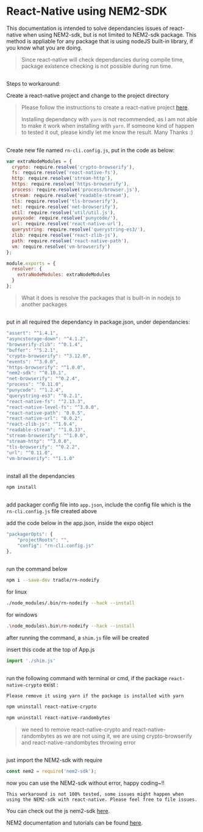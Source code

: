# React-Native using NEM2-SDK 

This documentation is intended to solve dependancies issues of react-native when using NEM2-sdk, but is not limited to NEM2-sdk package. This method is appliable for any package that is using nodeJS built-in library, if you know what you are doing.

>Since react-native will check dependancies during compile time, package existence checking is not possible during run time.
##
Steps to workaround:

Create a react-native project and change to the project directory

>Please follow the instructions to create a react-native project [here](https://facebook.github.io/react-native/docs/getting-started).
>
>Installing dependancy with `yarn` is not recommended, as I am not able to make it work when installing with `yarn`. If someone kind of happen to tested it out, please kindly let me know the result. Many Thanks :)
##
Create new file named `rn-cli.config.js`, put in the code as below:

```javascript
var extraNodeModules = {
  crypto: require.resolve('crypto-browserify'),
  fs: require.resolve('react-native-fs'),
  http: require.resolve('stream-http'),
  https: require.resolve('https-browserify'),
  process: require.resolve('process/browser.js'),
  stream: require.resolve('readable-stream'),
  tls: require.resolve('tls-browserify'),
  net: require.resolve('net-browserify'),
  util: require.resolve('util/util.js'),
  punycode: require.resolve('punycode/'),
  url: require.resolve('react-native-url'),
  querystring: require.resolve('querystring-es3/'),
  zlib: require.resolve('react-zlib-js'),
  path: require.resolve('react-native-path'),
  vm: require.resolve('vm-browserify')
};

module.exports = {
  resolver: {
    extraNodeModules: extraNodeModules
  }
};
```
> What it does is resolve the packages that is built-in in nodejs to another packages
##
put in all required the dependancy in package.json, under dependancies:

```javascript
"assert": "^1.4.1",
"asyncstorage-down": "^4.1.2",
"browserify-zlib": "^0.1.4",
"buffer": "^5.2.1",
"crypto-browserify": "^3.12.0",
"events": "^3.0.0",
"https-browserify": "^1.0.0",
"nem2-sdk": "^0.10.1",
"net-browserify": "^0.2.4",
"process": "^0.11.0",
"punycode": "^1.2.4",
"querystring-es3": "^0.2.1",
"react-native-fs": "^2.13.3",
"react-native-level-fs": "^3.0.0",
"react-native-path": "0.0.5",
"react-native-url": "0.0.2",
"react-zlib-js": "^1.0.4",
"readable-stream": "^1.0.33",
"stream-browserify": "^1.0.0",
"stream-http": "^3.0.0",
"tls-browserify": "^0.2.2",
"url": "^0.11.0",
"vm-browserify": "^1.1.0"
```

##
install all the dependancies
```sh
npm install
```

##
add packager config file into `app.json`, include the config file which is the `rn-cli.config.js` file created above

add the code below in the app.json, inside the expo object

```javascript
"packagerOpts": {
    "projectRoots": "",
    "config": "rn-cli.config.js"
},
```
##
run the command below

```sh
npm i --save-dev tradle/rn-nodeify
```

for linux
```sh
./node_modules/.bin/rn-nodeify --hack --install
```

for windows
```sh
.\node_modules\.bin\rn-nodeify --hack --install
```

after running the command, a `shim.js` file will be created

insert this code at the top of App.js
```javascript
import './shim.js'
```

##
run the following command with terminal or cmd, if the package `react-native-crypto` exist :

`Please remove it using yarn if the package is installed with yarn`

```sh
npm uninstall react-native-crypto

npm uninstall react-native-randombytes
```

> we need to remove react-native-crypto and react-native-randombytes
> as we are not using it, we are using crypto-browserify and react-native-randombytes throwing error

##
just import the NEM2-sdk with require
```javascript
const nem2 = require('nem2-sdk');
```
now you can use the NEM2-sdk without error, happy coding~!!

`This workaround is not 100% tested, some issues might happen when using the NEM2-sdk with react-native. Please feel free to file issues.`  


You can check out the js nem2-sdk [here](https://github.com/nemtech/nem2-sdk-typescript-javascript).  

NEM2 documentation and tutorials can be found [here](https://nemtech.github.io/getting-started/setup-workstation.html).

